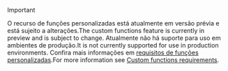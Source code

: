 > [!IMPORTANT]
> <span data-ttu-id="5df9a-101">O recurso de funções personalizadas está atualmente em versão prévia e está sujeito a alterações.</span><span class="sxs-lookup"><span data-stu-id="5df9a-101">The custom functions feature is currently in preview and is subject to change.</span></span> <span data-ttu-id="5df9a-102">Atualmente não há suporte para uso em ambientes de produção.</span><span class="sxs-lookup"><span data-stu-id="5df9a-102">It is not currently supported for use in production environments.</span></span> <span data-ttu-id="5df9a-103">Confira mais informações em [requisitos de funções personalizadas](../excel/custom-functions-requirements.md).</span><span class="sxs-lookup"><span data-stu-id="5df9a-103">For more information see [Custom functions requirements](../excel/custom-functions-requirements.md).</span></span>

